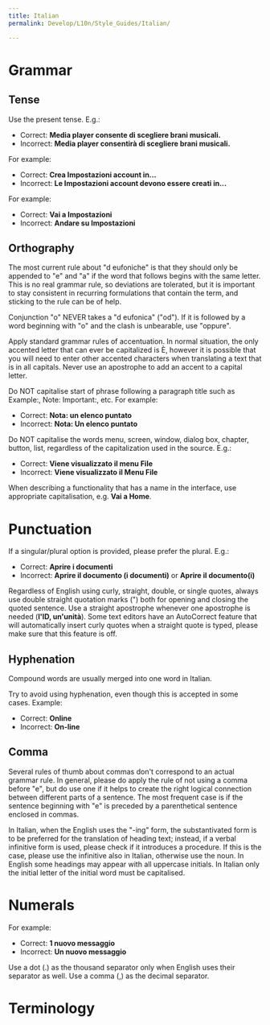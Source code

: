 ```yaml
---
title: Italian
permalink: Develop/L10n/Style_Guides/Italian/

---
```


# Grammar

## Tense

Use the present tense. E.g.:

  - Correct: **Media player consente di scegliere brani musicali.**
  - Incorrect: **Media player consentirà di scegliere brani musicali.**

For example:

  - Correct: **Crea Impostazioni account in...**
  - Incorrect: **Le Impostazioni account devono essere creati in...**

For example:

  - Correct: **Vai a Impostazioni**
  - Incorrect: **Andare su Impostazioni**

## Orthography

The most current rule about "d eufoniche" is that they should only be
appended to "e" and "a" if the word that follows begins with the same
letter. This is no real grammar rule, so deviations are tolerated, but
it is important to stay consistent in recurring formulations that
contain the term, and sticking to the rule can be of help.

Conjunction "o" NEVER takes a "d eufonica" ("od"). If it is followed by
a word beginning with "o" and the clash is unbearable, use "oppure".

Apply standard grammar rules of accentuation. In normal situation, the
only accented letter that can ever be capitalized is È, however it is
possible that you will need to enter other accented characters when
translating a text that is in all capitals. Never use an apostrophe to
add an accent to a capital letter.

Do NOT capitalise start of phrase following a paragraph title such as
Example:, Note: Important:, etc. For example:

  - Correct: **Nota: un elenco puntato**
  - Incorrect: **Nota: Un elenco puntato**

Do NOT capitalise the words menu, screen, window, dialog box, chapter,
button, list, regardless of the capitalization used in the source. E.g.:

  - Correct: **Viene visualizzato il menu File**
  - Incorrect: **Viene visualizzato il Menu File**

When describing a functionality that has a name in the interface, use
appropriate capitalisation, e.g. **Vai a Home**.

# Punctuation

If a singular/plural option is provided, please prefer the plural. E.g.:

  - Correct: **Aprire i documenti**
  - Incorrect: **Aprire il documento (i documenti)** or **Aprire il
    documento(i)**

Regardless of English using curly, straight, double, or single quotes,
always use double straight quotation marks (") both for opening and
closing the quoted sentence. Use a straight apostrophe whenever one
apostrophe is needed (**l'ID, un'unità**). Some text editors have an
AutoCorrect feature that will automatically insert curly quotes when a
straight quote is typed, please make sure that this feature is off.

## Hyphenation

Compound words are usually merged into one word in Italian.

Try to avoid using hyphenation, even though this is accepted in some
cases. Example:

  - Correct: **Online**
  - Incorrect: **On-line**

## Comma

Several rules of thumb about commas don't correspond to an actual
grammar rule. In general, please do apply the rule of not using a comma
before "e", but do use one if it helps to create the right logical
connection between different parts of a sentence. The most frequent case
is if the sentence beginning with "e" is preceded by a parenthetical
sentence enclosed in commas.

In Italian, when the English uses the "-ing" form, the substantivated
form is to be preferred for the translation of heading text; instead, if
a verbal infinitive form is used, please check if it introduces a
procedure. If this is the case, please use the infinitive also in
Italian, otherwise use the noun. In English some headings may appear
with all uppercase initials. In Italian only the initial letter of the
initial word must be capitalised.

# Numerals

For example:

  - Correct: **1 nuovo messaggio**
  - Incorrect: **Un nuovo messaggio**

Use a dot (.) as the thousand separator only when English uses their
separator as well. Use a comma (,) as the decimal separator.

# Terminology
